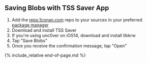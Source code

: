 ## Saving Blobs with TSS Saver App

1. Add the [repo.1conan.com](https://repo.1conan.com/) repo to your sources in your preferred [package manager](package-managers)
1. Download and install TSS Saver
1. If you're using unc0ver on iOS14, download and install libkrw
1. Tap "Save Blobs"
1. Once you receive the confirmation message, tap "Open"

{% include_relative end-of-page.md %}
